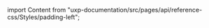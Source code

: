 
import Content from "uxp-documentation/src/pages/api/reference-css/Styles/padding-left";

<Content query="product=xd"/>
